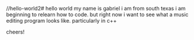 //hello-world2#
hello world
my name is gabriel
i am from south texas
i am beginning to relearn how to code.
but right now i want to see what a music editing program looks like. particularly in c++

cheers!
